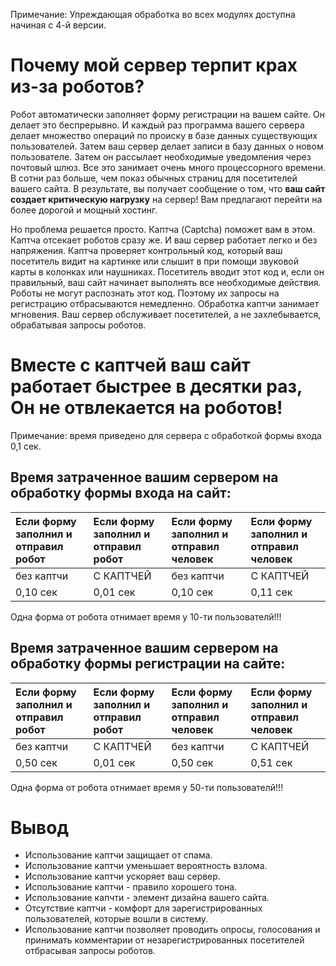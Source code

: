 Примечание: Упреждающая обработка во всех модулях доступна начиная с 4-й версии.

# Почему мой сервер терпит крах из-за роботов? #

Робот автоматически заполняет форму регистрации на вашем сайте. Он делает это беспрерывно. И каждый раз программа вашего сервера делает множество операций по происку в базе данных существующих пользователей. Затем ваш сервер делает записи в базу данных о новом пользователе. Затем он рассылает необходимые уведомления через почтовый шлюз. Все это занимает очень много процессорного времени. В сотни раз больше, чем показ обычных страниц для посетителей вашего сайта. В результате, вы получает сообщение о том, что **ваш сайт создает критическую нагрузку** на сервер! Вам предлагают перейти на более дорогой и мощный хостинг.

Но проблема решается просто. Каптча (Captcha) поможет вам в этом. Каптча отсекает роботов сразу же. И ваш сервер работает легко и без напряжения. Каптча проверяет контрольный код, который ваш посетитель видит на картинке или слышит в при помощи звуковой карты в колонках или наушниках. Посетитель вводит этот код и, если он правильный, ваш сайт начинает выполнять все необходимые действия. Роботы не могут распознать этот код. Поэтому их запросы на регистрацию отбрасываются немедленно. Обработка каптчи занимает мгновения. Ваш сервер обслуживает посетителей, а не захлебывается, обрабатывая запросы роботов.

# Вместе с каптчей ваш сайт работает быстрее в десятки раз, Он не отвлекается на роботов! #

Примечание: время приведено для сервера с обработкой формы входа 0,1 сек.

## Время затраченное вашим сервером на обработку **формы входа на сайт**: ##

|Если форму заполнил и отправил **робот**|Если форму заполнил и отправил **робот**|Если форму заполнил и отправил **человек**|Если форму заполнил и отправил **человек**|
|:---------------------------------------|:---------------------------------------|:-----------------------------------------|:-----------------------------------------|
|без каптчи                              |С КАПТЧЕЙ                               |без каптчи                                |С КАПТЧЕЙ                                 |
|0,10 сек                                |0,01 сек                                |0,10 сек                                  |0,11 сек                                  |

Одна форма от робота отнимает время у 10-ти пользователй!!!

## Время затраченное вашим сервером на обработку **формы регистрации на сайте**: ##
|Если форму заполнил и отправил **робот**|Если форму заполнил и отправил **робот**|Если форму заполнил и отправил **человек**|Если форму заполнил и отправил **человек**|
|:---------------------------------------|:---------------------------------------|:-----------------------------------------|:-----------------------------------------|
|без каптчи                              |С КАПТЧЕЙ                               |без каптчи                                |С КАПТЧЕЙ                                 |
|0,50 сек                                |0,01 сек                                |0,50 сек                                  |0,51 сек                                  |

Одна форма от робота отнимает время у 50-ти пользователй!!!

# Вывод #

  * Использование каптчи защищает от спама.
  * Использование каптчи уменьшает вероятность взлома.
  * Использование каптчи ускоряет ваш сервер.
  * Использование каптчи - правило хорошего тона.
  * Использование капчти - элемент дизайна вашего сайта.
  * Отсутствие каптчи - комфорт для зарегистрированных пользователей, которые вошли в систему.
  * Использование каптчи позволяет проводить опросы, голосования и принимать комментарии от незарегистрированных посетителей отбрасывая запросы роботов.